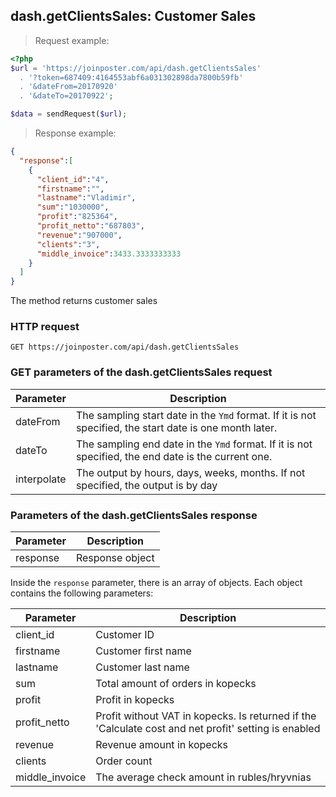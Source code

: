 ## dash.getClientsSales: Customer Sales

> Request example:

```php
<?php
$url = 'https://joinposter.com/api/dash.getClientsSales'
  . '?token=687409:4164553abf6a031302898da7800b59fb'
  . '&dateFrom=20170920'
  . '&dateTo=20170922';

$data = sendRequest($url);
```

> Response example:

```json
{
  "response":[
    {
      "client_id":"4",
      "firstname":"",
      "lastname":"Vladimir",
      "sum":"1030000",
      "profit":"825364",
      "profit_netto":"687803",
      "revenue":"907000",
      "clients":"3",
      "middle_invoice":3433.3333333333
    }
  ]
}
```

The method returns customer sales

### HTTP request

`GET https://joinposter.com/api/dash.getClientsSales`

### GET parameters of the dash.getClientsSales request

Parameter | Description
--------- | -----------
dateFrom | The sampling start date in the `Ymd` format. If it is not specified, the start date is one month later.
dateTo | The sampling end date in the `Ymd` format. If it is not specified, the end date is the current one.
interpolate | The output by hours, days, weeks, months. If not specified, the output is by day

### Parameters of the dash.getClientsSales response

Parameter | Description
--------- | -----------
response | Response object

Inside the `response` parameter, there is an array of objects. Each object contains the following parameters:

Parameter | Description
--------- | -----------
client_id | Customer ID
firstname | Customer first name
lastname | Customer last name
sum | Total amount of orders in kopecks
profit | Profit in kopecks
profit_netto | Profit without VAT in kopecks. Is returned if the 'Calculate cost and net profit' setting is enabled
revenue | Revenue amount in kopecks
clients | Order count
middle_invoice | The average check amount in rubles/hryvnias
